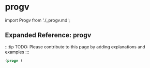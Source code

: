 # progv

import Progv from './_progv.md';

<Progv />

## Expanded Reference: progv

:::tip
TODO: Please contribute to this page by adding explanations and examples
:::

```lisp
(progv )
```
